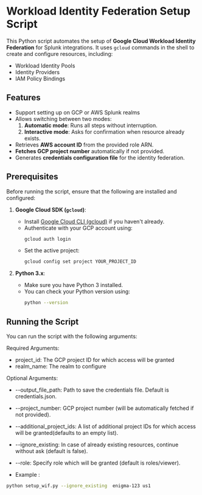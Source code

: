 # Workload Identity Federation Setup Script

This Python script automates the setup of **Google Cloud Workload Identity Federation** for Splunk integrations. It uses `gcloud` commands in the shell to create and configure resources, including:
- Workload Identity Pools
- Identity Providers
- IAM Policy Bindings

## Features
- Support setting up on GCP or AWS Splunk realms
- Allows switching between two modes:
    1. **Automatic mode**: Runs all steps without interruption.
    2. **Interactive mode**: Asks for confirmation when resource already exists.
- Retrieves **AWS account ID** from the provided role ARN.
- **Fetches GCP project number** automatically if not provided.
- Generates **credentials configuration file** for the identity federation.

## Prerequisites

Before running the script, ensure that the following are installed and configured:

1. **Google Cloud SDK (`gcloud`)**:
    - Install [Google Cloud CLI (gcloud)](https://cloud.google.com/sdk/docs/install) if you haven't already.
    - Authenticate with your GCP account using:
      ```bash
      gcloud auth login
      ```
    - Set the active project:
      ```bash
      gcloud config set project YOUR_PROJECT_ID
      ```

2. **Python 3.x**:
    - Make sure you have Python 3 installed.
    - You can check your Python version using:
      ```bash
      python --version
      ```

## Running the Script
You can run the script with the following arguments:

Required Arguments:

- project_id: The GCP project ID for which access will be granted
- realm_name: The realm to configure 

Optional Arguments:

- --output_file_path: Path to save the credentials file. Default is credentials.json.
- --project_number: GCP project number (will be automatically fetched if not provided).
- --additional_project_ids: A list of additional project IDs for which access will be granted(defaults to an empty list).
- --ignore_existing: In case of already existing resources, continue without ask (default is false).
- --role: Specify role which will be granted (default is roles/viewer).

- Example :

```bash
python setup_wif.py --ignore_existing  enigma-123 us1 
```